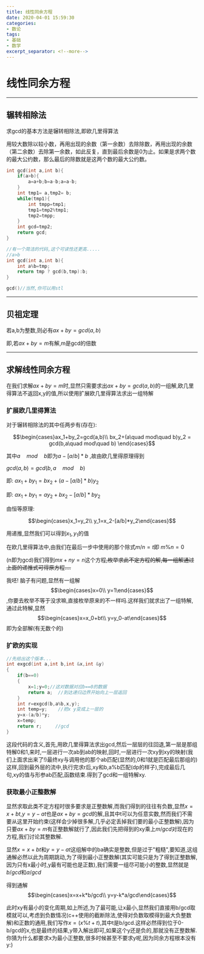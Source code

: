 ```yaml
---
title: 线性同余方程
date: 2020-04-01 15:59:30
categories:
- 数论
tags:
- 基础
- 数学
excerpt_separator: <!--more-->
---
```


# 线性同余方程

------

## 辗转相除法

求gcd的基本方法是辗转相除法,即欧几里得算法

用较大数除以较小数，再用出现的余数（第一余数）去除除数，再用出现的余数（第二余数）去除第一余数，如此反复，直到最后余数是0为止。如果是求两个数的最大公约数，那么最后的除数就是这两个数的最大公约数。
<!--more-->
```cpp
int gcd(int a,int b){
	if(a>b){
		a=a+b;b=a-b;a=a-b;
    }
    int tmp1= a,tmp2= b;
    while(tmp1){
		int tmpp=tmp1;
        tmp1=tmp2%tmp1;
        tmp2=tmpp;
    }
    int gcd=tmp2;
    return gcd;
}
```

```cpp
//有一个简洁的代码,这个可读性还更高.....
//a>b
int gcd(int a,int b){
    int a%b=tmp;
	return tmp ? gcd(b,tmp):b;
}
```

```cpp
gcd()//当然,你可以用stl
```

------

## 贝祖定理

若a,b为整数,则必有$ax+by=gcd(a,b)$

即,若$ax+by=m$有解,m是gcd的倍数

-----

## 求解线性同余方程

在我们求解$ax+by=m$时,显然只需要求出$ax+by=gcd(a,b)$的一组解,欧几里得算法不返回x,y的值,所以使用扩展欧几里得算法求出一组特解

### 扩展欧几里得算法

对于辗转相除法的其中任两步有(存在):

$$\begin{cases}ax_1+by_2=gcd(a,b)\\ bx_2+(a\quad mod\quad b)y_2 = gcd(b,a\quad  mod\quad b) \end{cases}$$

其中$a\quad mod\quad b$即为$a-[a/b]*b$ ,故由欧几里得原理得到

$gcd(a,b) = gcd(b,a\quad mod \quad b)$

即:  $ax_1+by_1=bx_2+(a-[a/b]*b)y_2$

即:  $ax_1+by_1= ay_2+bx_2-[a/b]*by_2$

由恒等原理:

$$\begin{cases}x_1=y_2\\ y_1=x_2-[a/b]*y_2\end{cases}$$

用递推,显然我们可以得到$x_1,y_1$的值

在欧几里得算法中,由我们在最后一步中使用的那个除式$m/n=t$即 $m \% n=0$

(n即为gcd)我们得到$mx+ny=n$这个方程~~,枚举求此不定方程的解,每一组解通过上面的递推式可得原方程....~~

我呸! 脑子有问题,显然有一组解$$\begin{cases}x=0\\ y=1\end{cases}$$,你要去枚举不等于没求嘛,直接枚举原来的不一样吗.这样我们就求出了一组特解,通过此特解,显然$$\begin{cases}x=x_0+bt\\ y=y_0-at\end{cases}$$即为全部解(有无数个的)

### 扩欧的实现

```cpp
//先给出这个版本...
int exgcd(int a,int b,int &x,int &y)
{
    if(b==0)
    {
        x=1;y=0;//这对数据对应b==0的数据
        return a;  //到达递归边界开始向上一层返回
    }
    int r=exgcd(b,a%b,x,y);
    int temp=y;    //把x y变成上一层的
    y=x-(a/b)*y;
    x=temp;
    return r;     //gcd
}
```

这段代码的含义,首先,用欧几里得算法求出gcd,然后一层层的往回退,第一层是那组特解0和1,来时,一层进行一次ab到ab的映射,回时,一层进行一次xy到xy的映射(我们上面求出来了!)最终xy与调用他的那个ab匹配(显然的,0和1就是匹配最后那组的)这样,回到最外层的流中,执行完求r后,xy和b,a%b匹配(dp的样子),完成最后几句,xy的值与形参ab匹配,函数结束.得到了gcd和一组特解xy.

### 获取最小正整数解

显然求取此类不定方程时很多要求是正整数解,而我们得到的往往有负数,显然$x=x+bt$,$y=y-at$也是$ax+by=gcd$的解,且其中t可以为任意实数,然而我们不需要从这里开始约束(这样会少掉很多解,几乎必定丢掉我们要的最小正整数解),因为只要$ax+by=m$有正整数解就行了,因此我们先把得到的xy乘上$m/gcd$对现在的方程,我们讨论其整数解.

显然$x=x+bt$和$y=y-at$这组解中的ba确实是整数,但是过于"粗糙",要知道,这组通解必然以此为周期跳动,为了得到最小正整数解(其实可能只是为了得到正整数解,因为只有x最小时,y最有可能也是正数),我们需要一组尽可能小的整数,显然就是$b/gcd$和$a/gcd$

得到通解$$\begin{cases}x=x+k*b/gcd\\ y=y-k*a/gcd\end{cases}$$  

此时xy有最小的变化周期,如上所述,为了最可能,让x最小,显然我们直接用b/gcd取模就可以,考虑到负数情况(c++使用的截断除法,使得对负数取模得到最大负整数解)和正数的通用,我们写作$x=(x\%t+t)%t$,其中t是b/gcd.这样必然得到位于0-b/gcd的x,也是最终的结果,y带入解出即可,如果这个y还是负的,那就没有正整数解.
你猜为什么都要求x为最小正整数,很多时候甚至不要求y呢,因为同余方程根本没有y:)

